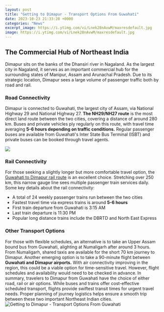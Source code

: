 ```yaml
---
layout: post
title: "Getting to Dimapur - Transport Options From Guwahati"
date: 2023-10-23 21:33:28 +0000
categories: "News"
excerpt_image: https://i.ytimg.com/vi/Lnek28nAvwM/maxresdefault.jpg
image: https://i.ytimg.com/vi/Lnek28nAvwM/maxresdefault.jpg
---
```


## The Commercial Hub of Northeast India
Dimapur sits on the banks of the Dhansiri river in Nagaland. As the largest city in Nagaland, it serves as an important commercial hub for the surrounding states of Manipur, Assam and Arunachal Pradesh. Due to its strategic location, Dimapur sees a large volume of passenger traffic both by road and rail. 
### Road Connectivity 
Dimapur is connected to Guwahati, the largest city of Assam, via National Highway 29 and National Highway 27. **The NH29/NH27 route** is the most direct land route between the two cities, covering a distance of around 280 km. Buses and private vehicles ply regularly on this route, with travel time averaging **5-6 hours depending on traffic conditions.** Regular passenger buses are available from Guwahati's Inter State Bus Terminal (ISBT) and private buses can be booked through travel agents. 

![](https://i.ytimg.com/vi/2JsJjAJhKe8/maxresdefault.jpg)
### Rail Connectivity
For those seeking a slightly longer but more comfortable travel option, the [Guwahati to Dimapur rail route](https://thelivenews.github.io/2024-01-13-exploring-canada-the-ultimate-guide-to-traveling-through-the-great-white-north/) is an excellent choice. Stretching over 250 km, this narrow gauge line sees multiple passenger train services daily. Some key details about the rail connectivity:
- A total of 24 weekly passenger trains run between the two cities
- Fastest travel time via express trains is around **5-6 hours** 
- First train departure from Guwahati is 3:15 AM 
- Last train departure is 11:30 PM
- Popular long distance trains include the DBRTD and North East Express
### Other Transport Options
For those with flexible schedules, an alternative is to take an Upper Assam bound bus from Guwahati, alighting at Numaligarh after around 3 hours. From Numaligarh, shared taxis are available for the short 70 km journey to Dimapur. 
Another emerging option is to take a 90-minute flight between **Guwahati and Dimapur airports.** With air connectivity improving in the region, this could be a viable option for time-sensitive travel. However, flight schedules and availability would need to be checked in advance.
In summary, travelers to Dimapur from Guwahati have the choice of either road, rail or air options. While buses and trains offer cost-effective scheduled transport, flights provide swiftest transit times for urgent travel needs. Proper planning of journey logistics helps ensure a smooth trip between these two important Northeast Indian cities.
![Getting to Dimapur - Transport Options From Guwahati](https://i.ytimg.com/vi/Lnek28nAvwM/maxresdefault.jpg)